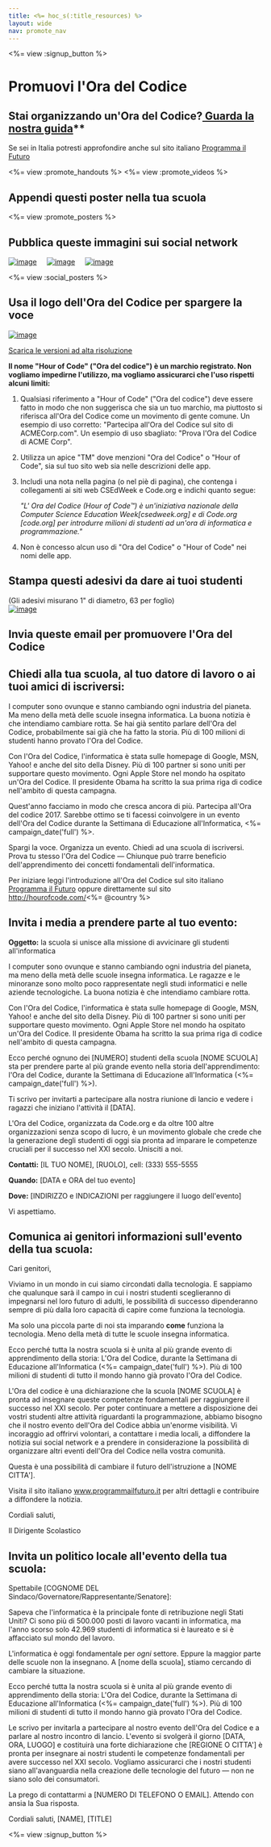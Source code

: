 ```yaml
---
title: <%= hoc_s(:title_resources) %>
layout: wide
nav: promote_nav
---
```

<%= view :signup_button %>

<link rel="stylesheet" type="text/css" href="/css/promote-page.css"></link>

# Promuovi l'Ora del Codice

## Stai organizzando un'Ora del Codice?[ Guarda la nostra guida](<%= resolve_url('/how-to') %>)**   
Se sei in Italia potresti approfondire anche sul sito italiano <a href="https://www.programmailfuturo.it/come/ora-del-codice/introduzione" target="_blank">Programma il Futuro</a></h2> 

<%= view :promote_handouts %> <%= view :promote_videos %>

<a id="posters"></a>

## Appendi questi poster nella tua scuola

<%= view :promote_posters %>

<a id="social"></a>

## Pubblica queste immagini sui social network

[![image](/images/fit-250/social-1.jpg)](/images/social-1.jpg)&nbsp;&nbsp;&nbsp;&nbsp; [![image](/images/fit-250/social-2.jpg)](/images/social-2.jpg)&nbsp;&nbsp;&nbsp;&nbsp; [![image](/images/fit-250/social-3.jpg)](/images/social-3.jpg)&nbsp;&nbsp;&nbsp;&nbsp;

<%= view :social_posters %>

<a id="logo"></a>

## Usa il logo dell'Ora del Codice per spargere la voce

[![image](<%= localized_image('/images/fit-200/hour-of-code-logo.png') %>)](<%= localized_image('/images/hour-of-code-logo.png') %>)

[Scarica le versioni ad alta risoluzione](http://images.code.org/share/hour-of-code-logo.zip)

**Il nome "Hour of Code" ("Ora del codice") è un marchio registrato. Non vogliamo impedirne l'utilizzo, ma vogliamo assicurarci che l'uso rispetti alcuni limiti:**

1. Qualsiasi riferimento a "Hour of Code" ("Ora del codice") deve essere fatto in modo che non suggerisca che sia un tuo marchio, ma piuttosto si riferisca all'Ora del Codice come un movimento di gente comune. Un esempio di uso corretto: "Partecipa all'Ora del Codice sul sito di ACMECorp.com". Un esempio di uso sbagliato: "Prova l'Ora del Codice di ACME Corp".
2. Utilizza un apice "TM" dove menzioni "Ora del Codice" o "Hour of Code", sia sul tuo sito web sia nelle descrizioni delle app.
3. Includi una nota nella pagina (o nel piè di pagina), che contenga i collegamenti ai siti web CSEdWeek e Code.org e indichi quanto segue:
    
    *"L' Ora del Codice (Hour of Code™) è un'iniziativa nazionale della Computer Science Education Week[csedweek.org] e di Code.org [code.org] per introdurre milioni di studenti ad un'ora di informatica e programmazione."*

4. Non è concesso alcun uso di "Ora del Codice" o "Hour of Code" nei nomi delle app.

<a id="stickers"></a>

## Stampa questi adesivi da dare ai tuoi studenti

(Gli adesivi misurano 1" di diametro, 63 per foglio)  
[![image](/images/fit-250/hour-of-code-stickers.png)](/images/hour-of-code-stickers.pdf)

<a id="sample-emails"></a>

## Invia queste email per promuovere l'Ora del Codice

<a id="email"></a>

## Chiedi alla tua scuola, al tuo datore di lavoro o ai tuoi amici di iscriversi:

I computer sono ovunque e stanno cambiando ogni industria del pianeta. Ma meno della metà delle scuole insegna informatica. La buona notizia è che intendiamo cambiare rotta. Se hai già sentito parlare dell'Ora del Codice, probabilmente sai già che ha fatto la storia. Più di 100 milioni di studenti hanno provato l'Ora del Codice.

Con l'Ora del Codice, l'informatica è stata sulle homepage di Google, MSN, Yahoo! e anche del sito della Disney. Più di 100 partner si sono uniti per supportare questo movimento. Ogni Apple Store nel mondo ha ospitato un'Ora del Codice. Il presidente Obama ha scritto la sua prima riga di codice nell'ambito di questa campagna.

Quest'anno facciamo in modo che cresca ancora di più. Partecipa all'Ora del codice 2017. Sarebbe ottimo se ti facessi coinvolgere in un evento dell'Ora del Codice durante la Settimana di Educazione all'Informatica, <%= campaign_date('full') %>.

Spargi la voce. Organizza un evento. Chiedi ad una scuola di iscriversi. Prova tu stesso l'Ora del Codice — Chiunque può trarre beneficio dell'apprendimento dei concetti fondamentali dell'informatica.

Per iniziare leggi l'introduzione all'Ora del Codice sul sito italiano <a href="https://www.programmailfuturo.it/come/ora-del-codice/introduzione" target="_blank">Programma il Futuro</a> oppure direttamente sul sito http://hourofcode.com/<%= @country %>

<a id="media-pitch"></a>

## Invita i media a prendere parte al tuo evento:

**Oggetto:** la scuola si unisce alla missione di avvicinare gli studenti all'informatica

I computer sono ovunque e stanno cambiando ogni industria del pianeta, ma meno della metà delle scuole insegna informatica. Le ragazze e le minoranze sono molto poco rappresentate negli studi informatici e nelle aziende tecnologiche. La buona notizia è che intendiamo cambiare rotta.

Con l'Ora del Codice, l'informatica è stata sulle homepage di Google, MSN, Yahoo! e anche del sito della Disney. Più di 100 partner si sono uniti per supportare questo movimento. Ogni Apple Store nel mondo ha ospitato un'Ora del Codice. Il presidente Obama ha scritto la sua prima riga di codice nell'ambito di questa campagna.

Ecco perché ognuno dei [NUMERO] studenti della scuola [NOME SCUOLA] sta per prendere parte al più grande evento nella storia dell'apprendimento: l'Ora del Codice, durante la Settimana di Educazione all'Informatica (<%= campaign_date('full') %>).

Ti scrivo per invitarti a partecipare alla nostra riunione di lancio e vedere i ragazzi che iniziano l'attività il [DATA].

L'Ora del Codice, organizzata da Code.org e da oltre 100 altre organizzazioni senza scopo di lucro, è un movimento globale che crede che la generazione degli studenti di oggi sia pronta ad imparare le competenze cruciali per il successo nel XXI secolo. Unisciti a noi.

**Contatti:** [IL TUO NOME], [RUOLO], cell: (333) 555-5555

**Quando:** [DATA e ORA del tuo evento]

**Dove:** [INDIRIZZO e INDICAZIONI per raggiungere il luogo dell'evento]

Vi aspettiamo.

<a id="parents"></a>

## Comunica ai genitori informazioni sull'evento della tua scuola:

Cari genitori,

Viviamo in un mondo in cui siamo circondati dalla tecnologia. E sappiamo che qualunque sarà il campo in cui i nostri studenti sceglieranno di impegnarsi nel loro futuro di adulti, le possibilità di successo dipenderanno sempre di più dalla loro capacità di capire come funziona la tecnologia.

Ma solo una piccola parte di noi sta imparando **come** funziona la tecnologia. Meno della metà di tutte le scuole insegna informatica.

Ecco perché tutta la nostra scuola si è unita al più grande evento di apprendimento della storia: L'Ora del Codice, durante la Settimana di Educazione all'Informatica (<%= campaign_date('full') %>). Più di 100 milioni di studenti di tutto il mondo hanno già provato l'Ora del Codice.

L'Ora del codice è una dichiarazione che la scuola [NOME SCUOLA] è pronta ad insegnare queste competenze fondamentali per raggiungere il successo nel XXI secolo. Per poter continuare a mettere a disposizione dei vostri studenti altre attività riguardanti la programmazione, abbiamo bisogno che il nostro evento dell'Ora del Codice abbia un'enorme visibilità. Vi incoraggio ad offrirvi volontari, a contattare i media locali, a diffondere la notizia sui social network e a prendere in considerazione la possibilità di organizzare altri eventi dell'Ora del Codice nella vostra comunità.

Questa è una possibilità di cambiare il futuro dell'istruzione a [NOME CITTA'].

Visita il sito italiano <a href="https://www.programmailfuturo.it/come/ora-del-codice/introduzione" target="_blank">www.programmailfuturo.it</a> per altri dettagli e contribuire a diffondere la notizia.

Cordiali saluti,

Il Dirigente Scolastico

<a id="politicians"></a>

## Invita un politico locale all'evento della tua scuola:

Spettabile [COGNOME DEL Sindaco/Governatore/Rappresentante/Senatore]:

Sapeva che l'informatica è la principale fonte di retribuzione negli Stati Uniti? Ci sono più di 500.000 posti di lavoro vacanti in informatica, ma l'anno scorso solo 42.969 studenti di informatica si è laureato e si è affacciato sul mondo del lavoro.

L'informatica è oggi fondamentale per *ogni* settore. Eppure la maggior parte delle scuole non la insegnano. A [nome della scuola], stiamo cercando di cambiare la situazione.

Ecco perché tutta la nostra scuola si è unita al più grande evento di apprendimento della storia: L'Ora del Codice, durante la Settimana di Educazione all'Informatica (<%= campaign_date('full') %>). Più di 100 milioni di studenti di tutto il mondo hanno già provato l'Ora del Codice.

Le scrivo per invitarla a partecipare al nostro evento dell'Ora del Codice e a parlare al nostro incontro di lancio. L'evento si svolgerà il giorno [DATA, ORA, LUOGO] e costituirà una forte dichiarazione che [REGIONE O CITTA'] è pronta per insegnare ai nostri studenti le competenze fondamentali per avere successo nel XXI secolo. Vogliamo assicurarci che i nostri studenti siano all'avanguardia nella creazione delle tecnologie del futuro — non ne siano solo dei consumatori.

La prego di contattarmi a [NUMERO DI TELEFONO O EMAIL]. Attendo con ansia la Sua risposta.

Cordiali saluti, [NAME], [TITLE]

<%= view :signup_button %>
